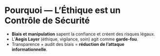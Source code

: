 # Pourquoi — L’Éthique est un Contrôle de Sécurité

- **Biais et manipulation** sapent la confiance et créent des risques légaux.
- L’**Aegis Layer** (éthique, vigilance, soin) agit comme **garde-fou**.
- Transparence + audit des biais = **réduction de l’attaque informationnelle**.